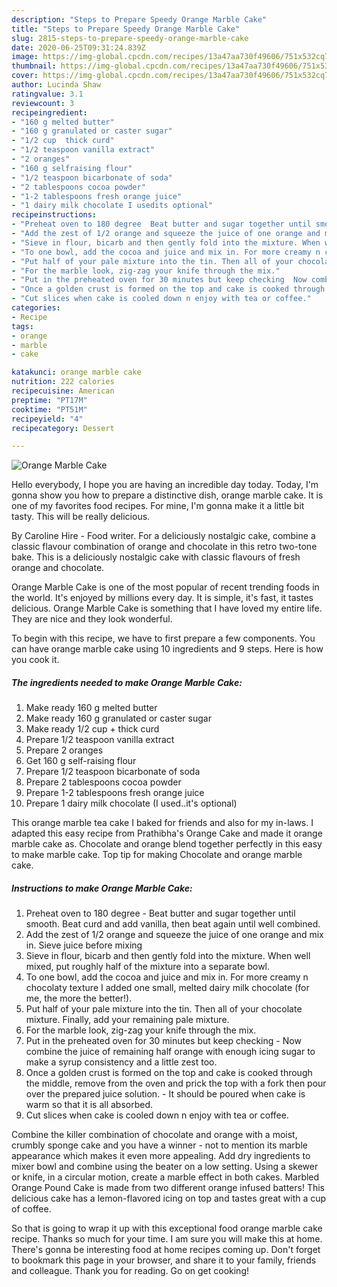 ```yaml
---
description: "Steps to Prepare Speedy Orange Marble Cake"
title: "Steps to Prepare Speedy Orange Marble Cake"
slug: 2815-steps-to-prepare-speedy-orange-marble-cake
date: 2020-06-25T09:31:24.839Z
image: https://img-global.cpcdn.com/recipes/13a47aa730f49606/751x532cq70/orange-marble-cake-recipe-main-photo.jpg
thumbnail: https://img-global.cpcdn.com/recipes/13a47aa730f49606/751x532cq70/orange-marble-cake-recipe-main-photo.jpg
cover: https://img-global.cpcdn.com/recipes/13a47aa730f49606/751x532cq70/orange-marble-cake-recipe-main-photo.jpg
author: Lucinda Shaw
ratingvalue: 3.1
reviewcount: 3
recipeingredient:
- "160 g melted butter"
- "160 g granulated or caster sugar"
- "1/2 cup  thick curd"
- "1/2 teaspoon vanilla extract"
- "2 oranges"
- "160 g selfraising flour"
- "1/2 teaspoon bicarbonate of soda"
- "2 tablespoons cocoa powder"
- "1-2 tablespoons fresh orange juice"
- "1 dairy milk chocolate I usedits optional"
recipeinstructions:
- "Preheat oven to 180 degree  Beat butter and sugar together until smooth. Beat curd and add vanilla, then beat again until well combined."
- "Add the zest of 1/2 orange and squeeze the juice of one orange and mix in. Sieve juice before mixing"
- "Sieve in flour, bicarb and then gently fold into the mixture. When well mixed, put roughly half of the mixture into a separate bowl."
- "To one bowl, add the cocoa and juice and mix in. For more creamy n chocolaty texture I added one small, melted dairy milk chocolate (for me, the more the better!)."
- "Put half of your pale mixture into the tin. Then all of your chocolate mixture. Finally, add your remaining pale mixture."
- "For the marble look, zig-zag your knife through the mix."
- "Put in the preheated oven for 30 minutes but keep checking  Now combine the juice of remaining half orange with enough icing sugar to make a syrup consistency and a little zest too."
- "Once a golden crust is formed on the top and cake is cooked through the middle, remove from the oven and prick the top with a fork then pour over the prepared juice solution.  It should be poured when cake is warm so that it is all absorbed."
- "Cut slices when cake is cooled down n enjoy with tea or coffee."
categories:
- Recipe
tags:
- orange
- marble
- cake

katakunci: orange marble cake 
nutrition: 222 calories
recipecuisine: American
preptime: "PT17M"
cooktime: "PT51M"
recipeyield: "4"
recipecategory: Dessert

---
```



![Orange Marble Cake](https://img-global.cpcdn.com/recipes/13a47aa730f49606/751x532cq70/orange-marble-cake-recipe-main-photo.jpg)

Hello everybody, I hope you are having an incredible day today. Today, I'm gonna show you how to prepare a distinctive dish, orange marble cake. It is one of my favorites food recipes. For mine, I'm gonna make it a little bit tasty. This will be really delicious.

By Caroline Hire - Food writer. For a deliciously nostalgic cake, combine a classic flavour combination of orange and chocolate in this retro two-tone bake. This is a deliciously nostalgic cake with classic flavours of fresh orange and chocolate.

Orange Marble Cake is one of the most popular of recent trending foods in the world. It's enjoyed by millions every day. It is simple, it's fast, it tastes delicious. Orange Marble Cake is something that I have loved my entire life. They are nice and they look wonderful.


To begin with this recipe, we have to first prepare a few components. You can have orange marble cake using 10 ingredients and 9 steps. Here is how you cook it.

<!--inarticleads1-->

##### The ingredients needed to make Orange Marble Cake:

1. Make ready 160 g melted butter
1. Make ready 160 g granulated or caster sugar
1. Make ready 1/2 cup + thick curd
1. Prepare 1/2 teaspoon vanilla extract
1. Prepare 2 oranges
1. Get 160 g self-raising flour
1. Prepare 1/2 teaspoon bicarbonate of soda
1. Prepare 2 tablespoons cocoa powder
1. Prepare 1-2 tablespoons fresh orange juice
1. Prepare 1 dairy milk chocolate (I used..it&#39;s optional)


This orange marble tea cake I baked for friends and also for my in-laws. I adapted this easy recipe from Prathibha&#39;s Orange Cake and made it orange marble cake as. Chocolate and orange blend together perfectly in this easy to make marble cake. Top tip for making Chocolate and orange marble cake. 

<!--inarticleads2-->

##### Instructions to make Orange Marble Cake:

1. Preheat oven to 180 degree  - Beat butter and sugar together until smooth. Beat curd and add vanilla, then beat again until well combined.
1. Add the zest of 1/2 orange and squeeze the juice of one orange and mix in. Sieve juice before mixing
1. Sieve in flour, bicarb and then gently fold into the mixture. When well mixed, put roughly half of the mixture into a separate bowl.
1. To one bowl, add the cocoa and juice and mix in. For more creamy n chocolaty texture I added one small, melted dairy milk chocolate (for me, the more the better!).
1. Put half of your pale mixture into the tin. Then all of your chocolate mixture. Finally, add your remaining pale mixture.
1. For the marble look, zig-zag your knife through the mix.
1. Put in the preheated oven for 30 minutes but keep checking  - Now combine the juice of remaining half orange with enough icing sugar to make a syrup consistency and a little zest too.
1. Once a golden crust is formed on the top and cake is cooked through the middle, remove from the oven and prick the top with a fork then pour over the prepared juice solution.  - It should be poured when cake is warm so that it is all absorbed.
1. Cut slices when cake is cooled down n enjoy with tea or coffee.


Combine the killer combination of chocolate and orange with a moist, crumbly sponge cake and you have a winner - not to mention its marble appearance which makes it even more appealing. Add dry ingredients to mixer bowl and combine using the beater on a low setting. Using a skewer or knife, in a circular motion, create a marble effect in both cakes. Marbled Orange Pound Cake is made from two different orange infused batters! This delicious cake has a lemon-flavored icing on top and tastes great with a cup of coffee. 

So that is going to wrap it up with this exceptional food orange marble cake recipe. Thanks so much for your time. I am sure you will make this at home. There's gonna be interesting food at home recipes coming up. Don't forget to bookmark this page in your browser, and share it to your family, friends and colleague. Thank you for reading. Go on get cooking!

